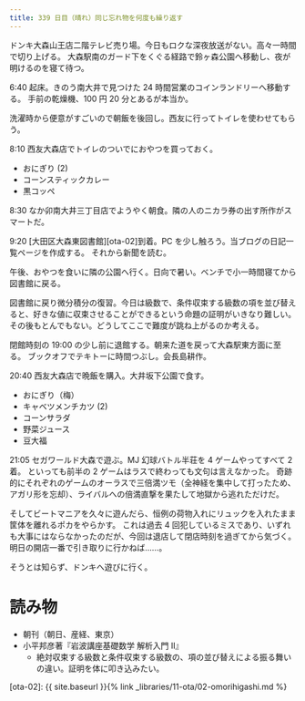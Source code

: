 ```yaml
---
title: 339 日目（晴れ）同じ忘れ物を何度も繰り返す
---
```


ドンキ大森山王店二階テレビ売り場。今日もロクな深夜放送がない。高々一時間で切り上げる。
大森駅南のガード下をくぐる経路で鈴ヶ森公園へ移動し、夜が明けるのを寝て待つ。

6:40 起床。きのう南大井で見つけた 24 時間営業のコインランドリーへ移動する。
手前の乾燥機、100 円 20 分とあるが本当か。

洗濯時から便意がすごいので朝飯を後回し。西友に行ってトイレを使わせてもらう。

8:10 西友大森店でトイレのついでにおやつを買っておく。
* おにぎり (2)
* コーンスティックカレー
* 黒コッペ

8:30 なか卯南大井三丁目店でようやく朝食。隣の人のニカラ券の出す所作がスマートだ。

9:20 [大田区大森東図書館][ota-02]到着。PC を少し触ろう。当ブログの日記一覧ページを作成する。
それから新聞を読む。

午後、おやつを食いに隣の公園へ行く。日向で暑い。ベンチで小一時間寝てから図書館に戻る。

図書館に戻り微分積分の復習。今日は級数で、条件収束する級数の項を並び替えると、好きな値に収束させることができるという命題の証明がいきなり難しい。
その後もとんでもない。どうしてここで難度が跳ね上がるのか考える。

閉館時刻の 19:00 の少し前に退館する。朝来た道を戻って大森駅東方面に至る。
ブックオフでテキトーに時間つぶし。会長島耕作。

20:40 西友大森店で晩飯を購入。大井坂下公園で食す。
* おにぎり（梅）
* キャベツメンチカツ (2)
* コーンサラダ
* 野菜ジュース
* 豆大福

21:05 セガワールド大森で遊ぶ。MJ 幻球バトル半荘を 4 ゲームやってすべて 2 着。
といっても前半の 2 ゲームはラスで終わっても文句は言えなかった。
奇跡的にそれぞれのゲームのオーラスで三倍満ツモ（全神経を集中して打ったため、アガリ形を忘却）、ライバルへの倍満直撃を果たして地獄から逃れただけだ。

そしてビートマニアを久々に遊んだら、恒例の荷物入れにリュックを入れたまま筐体を離れるポカをやらかす。
これは過去 4 回犯しているミスであり、いずれも大事にはならなかったのだが、今回は退店して閉店時刻を過ぎてから気づく。
明日の開店一番で引き取りに行かねば……。

そうとは知らず、ドンキへ遊びに行く。

# 読み物

* 朝刊（朝日、産経、東京）
* 小平邦彦著『岩波講座基礎数学 解析入門 II』
  * 絶対収束する級数と条件収束する級数の、項の並び替えによる振る舞いの違い。証明を体に叩き込みたい。

[ota-02]: {{ site.baseurl }}{% link _libraries/11-ota/02-omorihigashi.md %}
